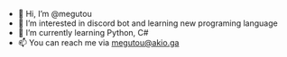 - 👋 Hi, I’m @megutou
- 👀 I’m interested in discord bot and learning new programing language
- 🌱 I’m currently learning Python, C#
- 📫 You can reach me via megutou@akio.ga
